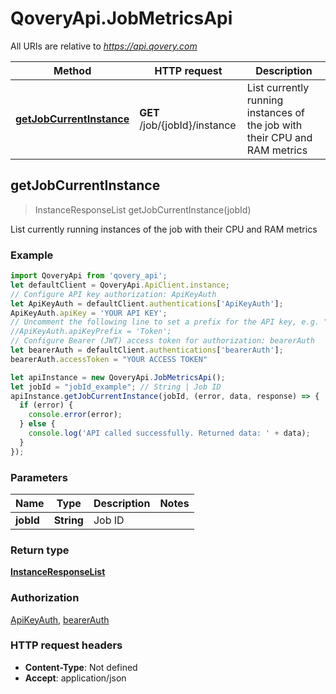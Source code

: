 # QoveryApi.JobMetricsApi

All URIs are relative to *https://api.qovery.com*

Method | HTTP request | Description
------------- | ------------- | -------------
[**getJobCurrentInstance**](JobMetricsApi.md#getJobCurrentInstance) | **GET** /job/{jobId}/instance | List currently running instances of the job with their CPU and RAM metrics



## getJobCurrentInstance

> InstanceResponseList getJobCurrentInstance(jobId)

List currently running instances of the job with their CPU and RAM metrics

### Example

```javascript
import QoveryApi from 'qovery_api';
let defaultClient = QoveryApi.ApiClient.instance;
// Configure API key authorization: ApiKeyAuth
let ApiKeyAuth = defaultClient.authentications['ApiKeyAuth'];
ApiKeyAuth.apiKey = 'YOUR API KEY';
// Uncomment the following line to set a prefix for the API key, e.g. "Token" (defaults to null)
//ApiKeyAuth.apiKeyPrefix = 'Token';
// Configure Bearer (JWT) access token for authorization: bearerAuth
let bearerAuth = defaultClient.authentications['bearerAuth'];
bearerAuth.accessToken = "YOUR ACCESS TOKEN"

let apiInstance = new QoveryApi.JobMetricsApi();
let jobId = "jobId_example"; // String | Job ID
apiInstance.getJobCurrentInstance(jobId, (error, data, response) => {
  if (error) {
    console.error(error);
  } else {
    console.log('API called successfully. Returned data: ' + data);
  }
});
```

### Parameters


Name | Type | Description  | Notes
------------- | ------------- | ------------- | -------------
 **jobId** | **String**| Job ID | 

### Return type

[**InstanceResponseList**](InstanceResponseList.md)

### Authorization

[ApiKeyAuth](../README.md#ApiKeyAuth), [bearerAuth](../README.md#bearerAuth)

### HTTP request headers

- **Content-Type**: Not defined
- **Accept**: application/json

